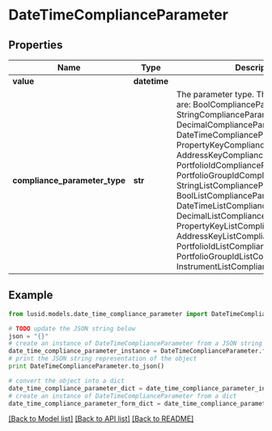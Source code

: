 # DateTimeComplianceParameter


## Properties
Name | Type | Description | Notes
------------ | ------------- | ------------- | -------------
**value** | **datetime** |  | 
**compliance_parameter_type** | **str** | The parameter type. The available values are: BoolComplianceParameter, StringComplianceParameter, DecimalComplianceParameter, DateTimeComplianceParameter, PropertyKeyComplianceParameter, AddressKeyComplianceParameter, PortfolioIdComplianceParameter, PortfolioGroupIdComplianceParameter, StringListComplianceParameter, BoolListComplianceParameter, DateTimeListComplianceParameter, DecimalListComplianceParameter, PropertyKeyListComplianceParameter, AddressKeyListComplianceParameter, PortfolioIdListComplianceParameter, PortfolioGroupIdListComplianceParameter, InstrumentListComplianceParameter | 

## Example

```python
from lusid.models.date_time_compliance_parameter import DateTimeComplianceParameter

# TODO update the JSON string below
json = "{}"
# create an instance of DateTimeComplianceParameter from a JSON string
date_time_compliance_parameter_instance = DateTimeComplianceParameter.from_json(json)
# print the JSON string representation of the object
print DateTimeComplianceParameter.to_json()

# convert the object into a dict
date_time_compliance_parameter_dict = date_time_compliance_parameter_instance.to_dict()
# create an instance of DateTimeComplianceParameter from a dict
date_time_compliance_parameter_form_dict = date_time_compliance_parameter.from_dict(date_time_compliance_parameter_dict)
```
[[Back to Model list]](../README.md#documentation-for-models) [[Back to API list]](../README.md#documentation-for-api-endpoints) [[Back to README]](../README.md)


